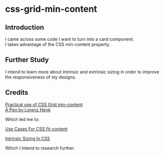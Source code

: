 # css-grid-min-content 

## Introduction  

I came across some code I want to turn into a card component.  
I takes advantage of the CSS min-content property.  

## Further Study  

I intend to learn more about intrinsic and extrinsic sizing 
in order to improve the responsiveness of my designs.


## Credits  

[Practical use of CSS Grid min-content](https://til.cybertec-postgresql.com/post/2019-09-15-Practical-use-of-CSS-Grid-min-content/)  
[A Pen by Lorenz Henk](https://codepen.io/lorenzhenk/pen/dybKKMO?editors=1100)  

Which led me to:  

[Use Cases For CSS fit-content](https://ishadeed.com/snippet/fit-content/)   

[Intrinsic Sizing In CSS](https://ishadeed.com/article/intrinsic-sizing-in-css/)   

Which I intend to research further.  


